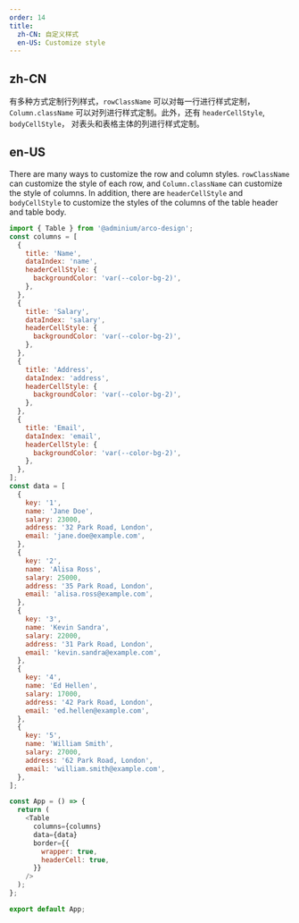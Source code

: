 ```yaml
---
order: 14
title:
  zh-CN: 自定义样式
  en-US: Customize style
---
```


## zh-CN

有多种方式定制行列样式，`rowClassName` 可以对每一行进行样式定制，`Column.className` 可以对列进行样式定制。此外，还有 `headerCellStyle`, `bodyCellStyle`， 对表头和表格主体的列进行样式定制。

## en-US

There are many ways to customize the row and column styles. `rowClassName` can customize the style of each row, and `Column.className` can customize the style of columns. In addition, there are `headerCellStyle` and `bodyCellStyle` to customize the styles of the columns of the table header and table body.

```js
import { Table } from '@adminium/arco-design';
const columns = [
  {
    title: 'Name',
    dataIndex: 'name',
    headerCellStyle: {
      backgroundColor: 'var(--color-bg-2)',
    },
  },
  {
    title: 'Salary',
    dataIndex: 'salary',
    headerCellStyle: {
      backgroundColor: 'var(--color-bg-2)',
    },
  },
  {
    title: 'Address',
    dataIndex: 'address',
    headerCellStyle: {
      backgroundColor: 'var(--color-bg-2)',
    },
  },
  {
    title: 'Email',
    dataIndex: 'email',
    headerCellStyle: {
      backgroundColor: 'var(--color-bg-2)',
    },
  },
];
const data = [
  {
    key: '1',
    name: 'Jane Doe',
    salary: 23000,
    address: '32 Park Road, London',
    email: 'jane.doe@example.com',
  },
  {
    key: '2',
    name: 'Alisa Ross',
    salary: 25000,
    address: '35 Park Road, London',
    email: 'alisa.ross@example.com',
  },
  {
    key: '3',
    name: 'Kevin Sandra',
    salary: 22000,
    address: '31 Park Road, London',
    email: 'kevin.sandra@example.com',
  },
  {
    key: '4',
    name: 'Ed Hellen',
    salary: 17000,
    address: '42 Park Road, London',
    email: 'ed.hellen@example.com',
  },
  {
    key: '5',
    name: 'William Smith',
    salary: 27000,
    address: '62 Park Road, London',
    email: 'william.smith@example.com',
  },
];

const App = () => {
  return (
    <Table
      columns={columns}
      data={data}
      border={{
        wrapper: true,
        headerCell: true,
      }}
    />
  );
};

export default App;
```
